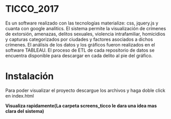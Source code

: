 # TICCO_2017 
Es un software realizado con las tecnologías materialize: css, jquery.js y cuanta con google analitics. El sistema permite la visualización de crímenes de extorsión, amenazas, delitos sexuales, violencia intrafamiliar, homicidios y capturas categorizados por ciudades y factores asociados a dichos crímenes. El análisis de los datos y los gráficos fueron realizados en el software TABLEAU. El proceso de ETL de cada repositorio de datos se encuentra disponible para descargar en cada delito al pie del gráfico.

# Instalación
Para poder visualizar el proyecto descargue los archivos y haga doble click en index.html

<strong>Visualiza rapidamente(La carpeta screens_ticco le dara una idea mas clara del sistema)</strong>
